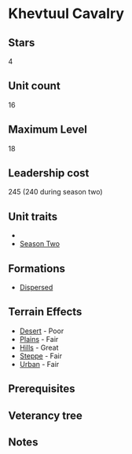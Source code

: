 # Khevtuul Cavalry

## Stars
4

## Unit count
16

## Maximum Level
18

## Leadership cost
245 (240 during season two)

## Unit traits
* [](../../unit-traits/.md)
* [Season Two](../../unit-traits/season-two.md)

## Formations
* [Dispersed](../../formations/dispersed.md)

## Terrain Effects
* [Desert](../../terrain-effects/desert) - Poor
* [Plains](../../terrain-effects/) - Fair
* [Hills](../../terrain-effects/) - Great
* [Steppe](../../terrain-effects/) - Fair
* [Urban](../../terrain-effects/) - Fair

## Prerequisites

## Veterancy tree

## Notes
